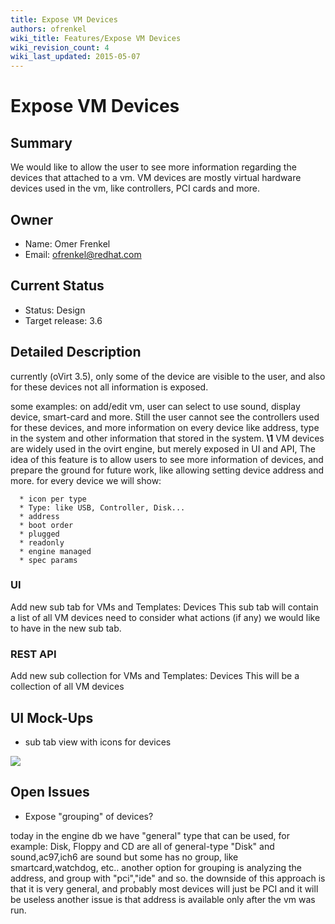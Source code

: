 ```yaml
---
title: Expose VM Devices
authors: ofrenkel
wiki_title: Features/Expose VM Devices
wiki_revision_count: 4
wiki_last_updated: 2015-05-07
---
```


# Expose VM Devices

## Summary

We would like to allow the user to see more information regarding the devices that attached to a vm.
VM devices are mostly virtual hardware devices used in the vm,
like controllers, PCI cards and more.

## Owner

*   Name: Omer Frenkel
*   Email: ofrenkel@redhat.com

## Current Status

*   Status: Design
*   Target release: 3.6

## Detailed Description

currently (oVirt 3.5), only some of the device are visible to the user,
and also for these devices not all information is exposed.

some examples:
on add/edit vm, user can select to use sound, display device, smart-card and more.
Still the user cannot see the controllers used for these devices,
and more information on every device like address, type in the system and other information that stored in the system.
**\1**
VM devices are widely used in the ovirt engine, but merely exposed in UI and API,
The idea of this feature is to allow users to see more information of devices,
and prepare the ground for future work, like allowing setting device address and more.
for every device we will show:

      * icon per type
      * Type: like USB, Controller, Disk...
      * address
      * boot order
      * plugged
      * readonly
      * engine managed
      * spec params

### UI

Add new sub tab for VMs and Templates: Devices
This sub tab will contain a list of all VM devices
need to consider what actions (if any) we would like to have in the new sub tab.

### REST API

Add new sub collection for VMs and Templates: Devices
This will be a collection of all VM devices

## UI Mock-Ups

*   sub tab view with icons for devices

![](/images/wiki/Vm_devices_tab.png)

## Open Issues

*   Expose "grouping" of devices?

today in the engine db we have "general" type that can be used,
for example: Disk, Floppy and CD are all of general-type "Disk"
and sound,ac97,ich6 are sound
but some has no group, like smartcard,watchdog, etc..
another option for grouping is analyzing the address,
and group with "pci","ide" and so.
the downside of this approach is that it is very general,
and probably most devices will just be PCI and it will be useless
another issue is that address is available only after the vm was run.


